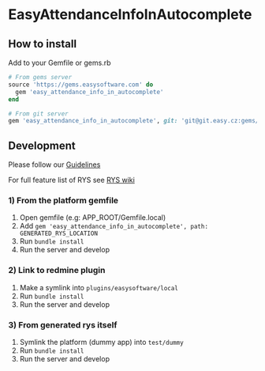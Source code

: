 # EasyAttendanceInfoInAutocomplete

<!--
  -- Replace for true repository location
  --
[![coverage report](https://git.easy.cz/platform-2.0/features/easy_attendance_info_in_autocomplete/badges/master/coverage.svg)](https://git.easy.cz/platform-2.0/features/easy_attendance_info_in_autocomplete/commits/master)
  --
-->

## How to install

Add to your Gemfile or gems.rb

```ruby
# From gems server
source 'https://gems.easysoftware.com' do
  gem 'easy_attendance_info_in_autocomplete'
end

# From git server
gem 'easy_attendance_info_in_autocomplete', git: 'git@git.easy.cz:gems/easy_attendance_info_in_autocomplete', branch: 'master'
```

## Development

Please follow our [Guidelines](https://git.easy.cz/external/guidelines/wikis/home)

For full feature list of RYS see [RYS wiki](https://github.com/easysoftware/rys/wiki)

### 1) From the platform gemfile

1. Open gemfile (e.g: APP_ROOT/Gemfile.local)
2. Add `gem 'easy_attendance_info_in_autocomplete', path: GENERATED_RYS_LOCATION`
3. Run `bundle install`
4. Run the server and develop

### 2) Link to redmine plugin

1. Make a symlink into `plugins/easysoftware/local`
2. Run `bundle install`
3. Run the server and develop

### 3) From generated rys itself

1. Symlink the platform (dummy app) into `test/dummy`
2. Run `bundle install`
3. Run the server and develop

